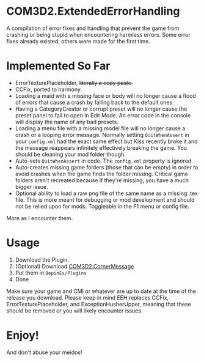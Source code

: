 # COM3D2.ExtendedErrorHandling
A compilation of error fixes and handling that prevent the game from crashing or being stupid when encountering harmless errors. Some error fixes already existed, others were made for the first time.

# Implemented So Far
- ErrorTexturePlaceholder, ~~literally a copy paste.~~
- CCFix, ported to harmony.
- Loading a maid with a missing face or body will no longer cause a flood of errors that cause a crash by falling back to the default ones.
- Having a CategoryCreator or corrupt preset will no longer cause the preset panel to fail to open in Edit Mode. An error code in the console will display the name of any bad presets.
- Loading a menu file with a missing model file will no longer cause a crash or a looping error message. Normally setting `QuitWhenAssert` in your `config.xml` had the exact same effect but Kiss recently broke it and the message reappears infinitely effectively breaking the game. You should be cleaning your mod folder though.
- Auto-sets `QuitWhenAssert` in code. The `config.xml` property is ignored.
- Auto-creates missing game folders (those that can be empty) in order to avoid crashes when the game finds the folder missing. Critical game folders aren't recreated because if they're missing, you have a much bigger issue.
- Optional ability to load a raw png file of the same name as a missing .tex file. This is more meant for debugging or mod development and should not be relied upon for mods. Toggleable in the F1 menu or config file.

More as I encounter them.

# Usage
1. Download the Plugin.
2. (Optional) Download [COM3D2.CornerMessage](https://github.com/krypto5863/COM3D2.CornerMessage/releases)
3. Put them in `BepinEx/Plugins`
4. Done

Make sure your game and CMI or whatever are up to date at the time of the release you download. Please keep in mind EEH replaces CCFix, ErrorTexturePlaceholder, and ExceptionHusherUpper, meaning that these should be removed or you will likely encounter issues.

# Enjoy!
And don't abuse your meidos!
